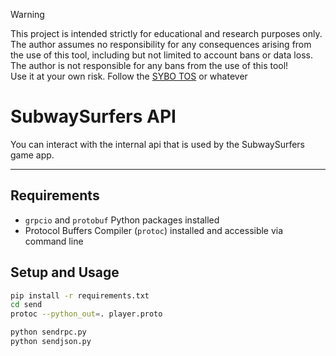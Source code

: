 > [!WARNING]  
> This project is intended strictly for educational and research purposes only.  
> The author assumes no responsibility for any consequences arising from the use of this tool, including but not limited to account bans or data loss.  
> The author is not responsible for any bans from the use of this tool!  
> Use it at your own risk.
> Follow the [SYBO TOS](https://sybogames.com/terms-of-service) or whatever

# SubwaySurfers API

You can interact with the internal api that is used by the SubwaySurfers game app.

---

## Requirements

- `grpcio` and `protobuf` Python packages installed
- Protocol Buffers Compiler (`protoc`) installed and accessible via command line

## Setup and Usage

```bash
pip install -r requirements.txt
cd send
protoc --python_out=. player.proto
```

```bash
python sendrpc.py
python sendjson.py
```
